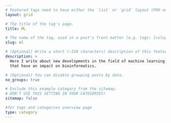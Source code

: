 ```yaml
---
# Featured tags need to have either the `list` or `grid` layout (PRO only).
layout: grid

# The title of the tag's page.
title: ML

# The name of the tag, used in a post's front matter (e.g. tags: [<slug>]).
slug: ml

# (Optional) Write a short (~150 characters) description of this featured tag.
description: >
  Here I write about new developments in the field of machine learning, particularly ones that I find interesting and 
  that have an impact on bioinformatics.

# (Optional) You can disable grouping posts by date.
no_groups: true

# Exclude this example category from the sitemap.
# DON'T USE THIS SETTING IN YOUR CATEGORIES!
sitemap: false

#for tags and categories overview page
type: category
---
```

